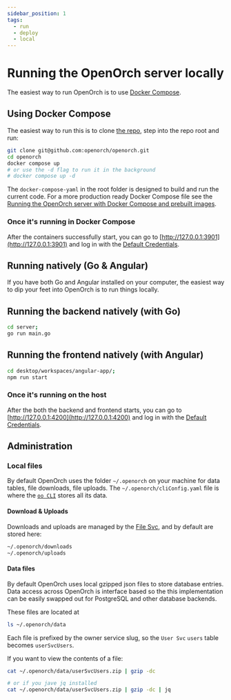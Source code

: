 ```yaml
---
sidebar_position: 1
tags:
  - run
  - deploy
  - local
---
```


# Running the OpenOrch server locally

The easiest way to run OpenOrch is to use [Docker Compose](https://docs.docker.com/compose/install/).

## Using Docker Compose

The easiest way to run this is to clone [the repo](https://github.com/openorch/openorch), step into the repo root and run:

```sh
git clone git@github.com:openorch/openorch.git
cd openorch
docker compose up
# or use the -d flag to run it in the background
# docker compose up -d
```

The `docker-compose-yaml` in the root folder is designed to build and run the current code. For a more production ready Docker Compose file see the [Running the OpenOrch server with Docker Compose and prebuilt images](./docker-compose/).

### Once it's running in Docker Compose

After the containers successfully start, you can go to [http://127.0.0.1:3901](http://127.0.0.1:3901) and log in with the [Default Credentials](/docs/running-the-server/using#default-credentials).

## Running natively (Go & Angular)

If you have both Go and Angular installed on your computer, the easiest way to dip your feet into OpenOrch is to run things locally.

## Running the backend natively (with Go)

```bash
cd server;
go run main.go
```

## Running the frontend natively (with Angular)

```bash
cd desktop/workspaces/angular-app/;
npm run start
```

### Once it's running on the host

After the both the backend and frontend starts, you can go to [http://127.0.0.1:4200](http://127.0.0.1:4200) and log in with the [Default Credentials](/docs/running-the-server/using#default-credentials).

## Administration

### Local files

By default OpenOrch uses the folder `~/.openorch` on your machine for data tables, file downloads, file uploads.
The `~/.openorch/cliConfig.yaml` file is where the [`oo CLI`](/docs/command-line/basics) stores all its data.

#### Download & Uploads

Downloads and uploads are managed by the [File Svc](/docs/built-in-services/file-svc), and by default are stored here:

```bash
~/.openorch/downloads
~/.openorch/uploads
```

#### Data files

By default OpenOrch uses local gzipped json files to store database entries. Data access across OpenOrch is interface based so the this implementation can be easily swapped out for PostgreSQL and other database backends.

These files are located at

```bash
ls ~/.openorch/data
```

Each file is prefixed by the owner service slug, so the `User Svc` `users` table becomes `userSvcUsers`.

If you want to view the contents of a file:

```bash
cat ~/.openorch/data/userSvcUsers.zip | gzip -dc

# or if you jave jq installed
cat ~/.openorch/data/userSvcUsers.zip | gzip -dc | jq
```
